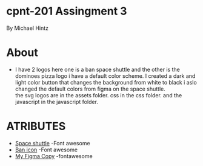 # cpnt-201 Assingment 3 
By Michael Hintz 

# About
* I have 2 logos here one is a ban space shuttle and the other is the dominoes pizza logo 
i have a default color scheme. I created a dark and light color button that changes the background from white to black i aslo changed the default colors from figma on the space shuttle.  
the svg logos are in the assets folder.
css in the css folder. 
and the javascript in the javascript folder.


# ATRIBUTES
* [Space shuttle](https://fontawesome.com/icons/space-shuttle?style=solid) -Font awesome
* [Ban icon](https://fontawesome.com/icons/ban?style=solid) -Font awesome
* [My Figma Copy](https://www.figma.com/file/lXwgIilLcOgnmisdLZnfPw/Untitled?node-id=0%3A1) -fontawesome

